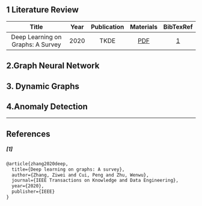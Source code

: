 ## 1 Literature Review

| Title | Year | Publication |  Materials  |BibTexRef|
| :---: | :---------: | :--:| :-:|:---:|
|Deep Learning on Graphs: A Survey|2020|TKDE| [PDF](https://arxiv.org/pdf/1812.04202.pdf)|[1](#1)|





## 2.Graph Neural Network





## 3. Dynamic Graphs





## 4.Anomaly Detection

























---

## References

##### [1] 
```latex
@article{zhang2020deep,
  title={Deep learning on graphs: A survey},
  author={Zhang, Ziwei and Cui, Peng and Zhu, Wenwu},
  journal={IEEE Transactions on Knowledge and Data Engineering},
  year={2020},
  publisher={IEEE}
}
```

